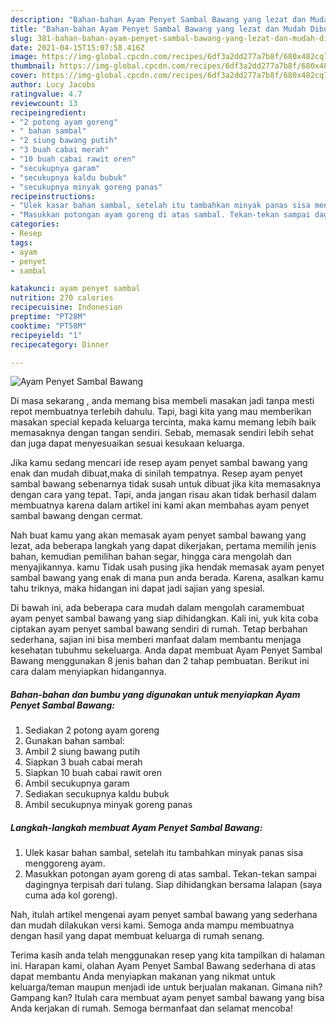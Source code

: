 ```yaml
---
description: "Bahan-bahan Ayam Penyet Sambal Bawang yang lezat dan Mudah Dibuat"
title: "Bahan-bahan Ayam Penyet Sambal Bawang yang lezat dan Mudah Dibuat"
slug: 381-bahan-bahan-ayam-penyet-sambal-bawang-yang-lezat-dan-mudah-dibuat
date: 2021-04-15T15:07:58.416Z
image: https://img-global.cpcdn.com/recipes/6df3a2dd277a7b8f/680x482cq70/ayam-penyet-sambal-bawang-foto-resep-utama.jpg
thumbnail: https://img-global.cpcdn.com/recipes/6df3a2dd277a7b8f/680x482cq70/ayam-penyet-sambal-bawang-foto-resep-utama.jpg
cover: https://img-global.cpcdn.com/recipes/6df3a2dd277a7b8f/680x482cq70/ayam-penyet-sambal-bawang-foto-resep-utama.jpg
author: Lucy Jacobs
ratingvalue: 4.7
reviewcount: 13
recipeingredient:
- "2 potong ayam goreng"
- " bahan sambal"
- "2 siung bawang putih"
- "3 buah cabai merah"
- "10 buah cabai rawit oren"
- "secukupnya garam"
- "secukupnya kaldu bubuk"
- "secukupnya minyak goreng panas"
recipeinstructions:
- "Ulek kasar bahan sambal, setelah itu tambahkan minyak panas sisa menggoreng ayam."
- "Masukkan potongan ayam goreng di atas sambal. Tekan-tekan sampai dagingnya terpisah dari tulang. Siap dihidangkan bersama lalapan (saya cuma ada kol goreng)."
categories:
- Resep
tags:
- ayam
- penyet
- sambal

katakunci: ayam penyet sambal 
nutrition: 270 calories
recipecuisine: Indonesian
preptime: "PT28M"
cooktime: "PT58M"
recipeyield: "1"
recipecategory: Dinner

---
```



![Ayam Penyet Sambal Bawang](https://img-global.cpcdn.com/recipes/6df3a2dd277a7b8f/680x482cq70/ayam-penyet-sambal-bawang-foto-resep-utama.jpg)

Di masa  sekarang , anda memang bisa membeli masakan jadi tanpa mesti repot membuatnya terlebih dahulu. Tapi, bagi kita yang mau memberikan masakan special kepada keluarga tercinta, maka kamu memang lebih baik memasaknya dengan tangan sendiri. Sebab, memasak sendiri lebih sehat dan juga dapat menyesuaikan sesuai kesukaan keluarga.

Jika kamu sedang mencari ide resep ayam penyet sambal bawang yang enak dan mudah dibuat,maka di sinilah tempatnya. Resep ayam penyet sambal bawang  sebenarnya tidak susah untuk dibuat jika kita memasaknya dengan cara yang tepat. Tapi, anda jangan risau akan tidak berhasil dalam membuatnya 
karena dalam artikel ini kami akan membahas ayam penyet sambal bawang dengan cermat.  



Nah buat kamu yang akan memasak ayam penyet sambal bawang yang lezat, ada beberapa langkah yang dapat dikerjakan, pertama memilih jenis bahan, kemudian pemilihan bahan segar, hingga cara mengolah dan menyajikannya. kamu Tidak usah pusing jika hendak memasak ayam penyet sambal bawang yang enak di mana pun anda berada. Karena, asalkan kamu  tahu triknya, maka hidangan ini dapat jadi sajian yang spesial.

Di bawah ini, ada beberapa cara mudah dalam mengolah caramembuat ayam penyet sambal bawang yang siap dihidangkan. Kali ini, yuk kita coba ciptakan ayam penyet sambal bawang sendiri di rumah. Tetap berbahan sederhana, sajian ini bisa memberi manfaat dalam membantu menjaga kesehatan tubuhmu sekeluarga. Anda dapat membuat Ayam Penyet Sambal Bawang menggunakan 8 jenis bahan dan 2 tahap pembuatan. Berikut ini cara dalam menyiapkan hidangannya.

<!--inarticleads1-->

##### Bahan-bahan dan bumbu yang digunakan untuk menyiapkan Ayam Penyet Sambal Bawang:

1. Sediakan 2 potong ayam goreng
1. Gunakan  bahan sambal:
1. Ambil 2 siung bawang putih
1. Siapkan 3 buah cabai merah
1. Siapkan 10 buah cabai rawit oren
1. Ambil secukupnya garam
1. Sediakan secukupnya kaldu bubuk
1. Ambil secukupnya minyak goreng panas




<!--inarticleads2-->

##### Langkah-langkah membuat Ayam Penyet Sambal Bawang:

1. Ulek kasar bahan sambal, setelah itu tambahkan minyak panas sisa menggoreng ayam.
1. Masukkan potongan ayam goreng di atas sambal. Tekan-tekan sampai dagingnya terpisah dari tulang. Siap dihidangkan bersama lalapan (saya cuma ada kol goreng).




Nah, itulah artikel mengenai  ayam penyet sambal bawang  yang sederhana dan mudah dilakukan versi kami. Semoga anda mampu membuatnya dengan hasil yang dapat membuat keluarga di rumah senang. 

Terima kasih anda telah menggunakan resep yang kita tampilkan di halaman ini. Harapan kami, olahan  Ayam Penyet Sambal Bawang sederhana di atas dapat membantu Anda menyiapkan makanan yang nikmat untuk keluarga/teman maupun menjadi ide untuk berjualan makanan. Gimana nih? Gampang kan? Itulah cara membuat ayam penyet sambal bawang yang bisa Anda kerjakan di rumah. Semoga bermanfaat dan selamat mencoba!

